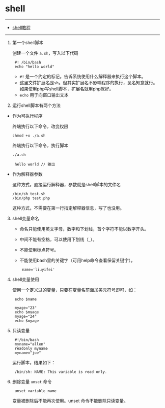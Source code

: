 # shell

---

+ [shell教程](http://www.runoob.com/linux/linux-shell.html)
  
---

1. 第一个shell脚本

    创建一个文件 `a.sh`，写入以下代码

        #! /bin/bash
        echo "hello world"

    - `#!` 是一个约定的标记，告诉系统使用什么解释器来执行这个脚本。
    - 这里文件扩展名是`sh`。但其实扩展名不影响程序的执行，见名知意就行。如果使用php写shell脚本，扩展名就用php就好。
    - `echo` 用于向窗口输出文本

2. 运行shell脚本有两个方法

  + 作为可执行程序

    终端执行以下命令，改变权限

        chmod +x ./a.sh

    终端执行以下命令，执行脚本

        ./a.sh

         hello world // 输出

  + 作为解释器参数

    这种方式，直接运行解释器，参数就是shell脚本的文件名

        /bin/sh test.sh
        /bin/php test.php

    这种方式，不需要在第一行指定解释器信息，写了也没用。

3. shell变量命名

     + 命名只能使用英文字母，数字和下划线，首个字符不能以数字开头。
     + 中间不能有空格，可以使用下划线（_）。
     + 不能使用标点符号。
     + 不能使用bash里的关键字（可用help命令查看保留关键字）。

            name='liuyifei'

4. shell变量使用

    使用一个定义过的变量，只要在变量名前面加美元符号即可，如：

        echo $name

        myage="23"
        echo $myage
        myage="24"
        echo $myage

5. 只读变量

        #!/bin/bash
        myname="allen"
        readonly myname
        myname="joe"
  
    运行脚本，结果如下：

        /bin/sh: NAME: This variable is read only.

6. 删除变量 `unset` 命令

        unset variable_name

    变量被删除后不能再次使用。unset 命令不能删除只读变量。
